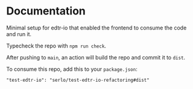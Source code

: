 # Documentation

Minimal setup for edtr-io that enabled the frontend to consume the code and run it.

Typecheck the repo with `npm run check`.

After pushing to `main`, an action will build the repo and commit it to `dist`.

To consume this repo, add this to your `package.json`:

```
"test-edtr-io": "serlo/test-edtr-io-refactoring#dist"
```
